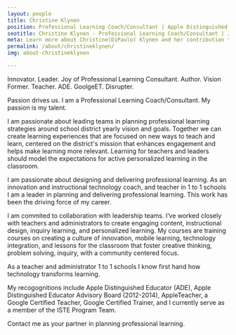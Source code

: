 ```yaml
---
layout: people
title: Christine Klynen
position: Professional Learning Coach/Consultant | Apple Distinguished Educator | United States
seotitle: Christine Klynen - Professional Learning Coach/Consultant | Joy of Professional Learning
meta: Learn more about Christine(DiPaulo) Klynen and her contribution to the Joy of Professional Learning
permalink: /about/christineklynen/
img: about-christineklynen

---
```

Innovator. Leader. Joy of Professional Learning Consultant. Author. Vision Former. Teacher. ADE. GoolgeET. Disrupter. 

Passion drives us. I am a Professional Learning Coach/Consultant. My passion is my talent. 

I am passionate about leading teams in planning professional learning strategies around school district yearly vision and goals. Together we can create learning experiences that are focused on new ways to teach and learn, centered on the district's mission that enhances engagement and helps make learning more relevant. Learning for teachers and leaders should model the expectations for active personalized learning in the classroom. 

I am passionate about designing and delivering professional learning. As an innovation and instructional technology coach, and teacher in 1 to 1 schools I am a leader in planning and delivering professional learning. This work has been the driving force of my career. 

I am commited to collaboration with leadership teams. I‘ve worked closely with teachers and administrators to create engaging content, instructional design, inquiry learning, and personalized learning. My courses are training courses on creating a culture of innovation, mobile learning, technology integration, and lessons for the classroom that foster creative thinking, problem solving, inquiry, with a community centered focus. 

As a teacher and administrator 1 to 1 schools I know first hand how technology transforms learning. 

My recogognitions include Apple Distinguished Educator (ADE), Apple Distinguished Educator Advisory Board (2012-2014), AppleTeacher, a Google Certified Teacher, Google Certified Trainer, and I currently serve as a member of the ISTE Program Team.

Contact me as your partner in planning professional learning. 
